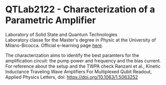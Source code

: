 # QTLab2122 - Characterization of a Parametric Amplifier
Laboratory of Solid State and Quantum Technologies  
Laboratory classe for the Master's degree in Physic at the University of Milano-Bicocca.
Official e-learning page [here](https://elearning.unimib.it/course/view.php?id=39139).

The characterization aims to identify the best paramters for the amplification circuit: the pump power and frequency and the bias current.
For reference about the setup and the TWPA check Ranzani et al., Kinetic Inductance Traveling Wave Amplifiers For Multiplexed Qubit Readout, Applied Physics Letters, doi: https://doi.org/10.1063/1.5063252
